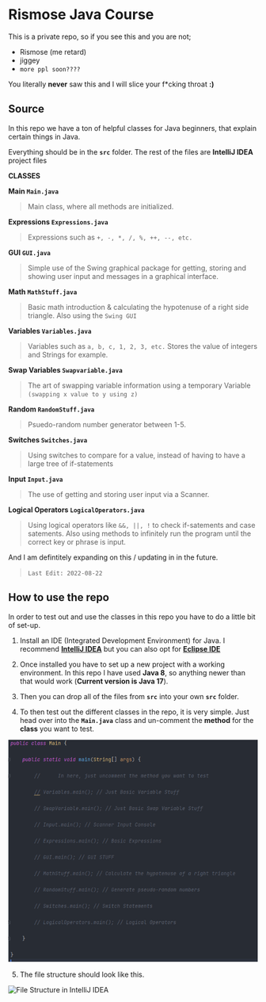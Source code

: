 # Rismose Java Course

This is a private repo, so if you see this and you are not;

 - Rismose (me retard)
  - jiggey
  - `more ppl soon????`

You literally **never** saw this and I will slice your f*cking throat **:)**

## Source

In this repo we have a ton of helpful classes for Java beginners, that explain certain things in Java.

Everything should be in the **`src`** folder. The rest of the files are **IntelliJ IDEA** project files

**CLASSES**

 **Main `Main.java`**
> Main class, where all methods are initialized.

 **Expressions `Expressions.java`**
> Expressions such as `+, -, *, /, %, ++, --, etc.`

**GUI `GUI.java`**
> Simple use of the Swing graphical package for getting, storing and showing user input and messages in a graphical interface.

**Math `MathStuff.java`**
> Basic math introduction & calculating the hypotenuse of a right side triangle. Also using the `Swing GUI`

**Variables `Variables.java`**
> Variables such as `a, b, c, 1, 2, 3, etc.` Stores the value of integers and Strings for example.

**Swap Variables `Swapvariable.java`**
> The art of swapping variable information using a temporary Variable `(swapping x value to y using z)`

**Random `RandomStuff.java`**
> Psuedo-random number generator between 1-5.

**Switches `Switches.java`**
> Using switches to compare for a value, instead of having to have a large tree of if-statements

**Input `Input.java`**
> The use of getting and storing user input via a Scanner.

**Logical Operators `LogicalOperators.java`**
> Using logical operators like `&&, ||, !` to check if-satements and case satements. Also using methods to infinitely run the program until the correct key or phrase is input.
>
And I am defintitely expanding on this / updating in in the future.
>`Last Edit: 2022-08-22`

## How to use the repo

In order to test out and use the classes in this repo you have to do a little bit of set-up.

 1. Install an IDE (Integrated Development Environment) for Java. I recommend **[IntelliJ IDEA](https://www.jetbrains.com/idea/)** but you can also opt for **[Eclipse IDE](https://www.eclipse.org/)**

2. Once installed you have to set up a new project with a working environment. In this repo I have used **Java 8**, so anything newer than that would work (**Current version is Java 17**).

3. Then you can drop all of the files from **`src`** into your  own **`src`** folder.

4. To then test out the different classes in the repo, it is very simple. Just head over into the **`Main.java`** class and un-comment the **method** for the **class** you want to test.

![Main Class in IntelliJ IDEA](/screenshots/mainclassscreen.png)

5. The file structure should look like this.

![File Structure in IntelliJ IDEA](/screenshots/file-structure.png)
